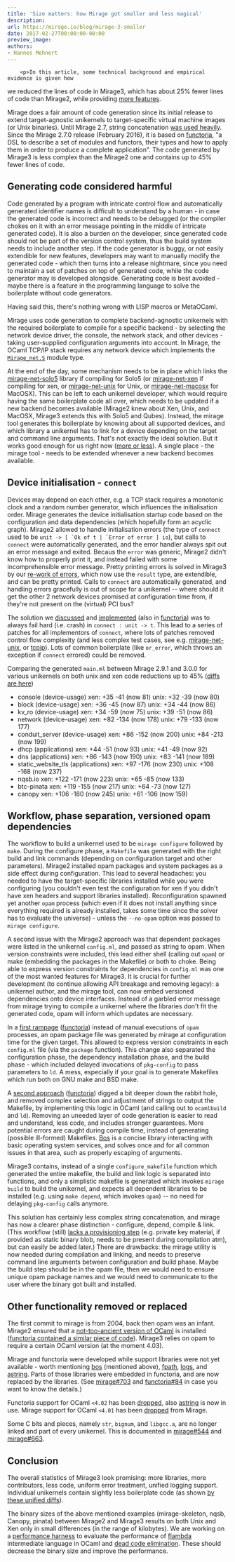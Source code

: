 ```yaml
---
title: 'Size matters: how Mirage got smaller and less magical'
description:
url: https://mirage.io/blog/mirage-3-smaller
date: 2017-02-27T00:00:00-00:00
preview_image:
authors:
- Hannes Mehnert
---
```



        <p>In this article, some technical background and empirical evidence is given how
we reduced the lines of code in Mirage3, which has about 25% fewer lines of
code than Mirage2, while providing <a href="https://mirage.io/blog/announcing-mirage-30-release">more features</a>.</p>
<p>Mirage does a fair amount of code generation since its initial release to extend
target-agnostic unikernels to target-specific virtual machine images (or Unix
binaries).
Until Mirage 2.7, string concatenation <a href="https://github.com/mirage/mirage/blob/v2.6.1/lib/mirage.ml">was used
heavily</a>.  Since the
Mirage 2.7.0 release (February 2016), it is based on
<a href="https://mirage.io/blog/introducing-functoria">functoria</a>, &quot;a DSL to describe a
set of modules and functors, their types and how to apply them in order to
produce a complete application&quot;.
The code generated by Mirage3 is less complex than the Mirage2 one and contains up to 45% fewer
lines of code.</p>
<h2>Generating code considered harmful</h2>
<p>Code generated by a program with intricate control flow and automatically
generated identifier names is difficult to understand by a human - in case the
generated code is incorrect and needs to be debugged (or the compiler chokes on
it with an error message pointing in the middle of intricate generated code).
It is also a burden on the developer, since generated code should not be part of
the version control system, thus the build system needs to include another step.
If the code generator is buggy, or not easily extendible for new features,
developers may want to manually modify the generated code - which then turns
into a release nightmare, since you need to maintain a set of patches on top of
generated code, while the code generator may is developed alongside.  Generating
code is best avoided - maybe there is a feature in the programming language to
solve the boilerplate without code generators.</p>
<p>Having said this, there's nothing wrong with LISP macros or MetaOCaml.</p>
<p>Mirage uses code generation to complete backend-agnostic unikernels with the
required boilerplate to compile for a specific backend - by selecting the
network device driver, the console, the network stack, and other devices -
taking user-supplied configuration arguments into account.  In Mirage, the OCaml
TCP/IP stack requires any network device which implements the
<a href="http://docs.mirage.io/mirage-net/Mirage_net/module-type-S/index.html"><code>Mirage_net.S</code></a>
module type.</p>
<p>At the end of the day, some mechanism needs to be in place which links the
<a href="https://github.com/mirage/mirage-net-solo5">mirage-net-solo5</a> library if
compiling for Solo5 (or
<a href="https://github.com/mirage/mirage-net-xen">mirage-net-xen</a> if compiling for xen,
or <a href="https://github.com/mirage-net-unix">mirage-net-unix</a> for Unix, or
<a href="https://github.com/mirage/mirage-net-macosx">mirage-net-macosx</a> for MacOSX).
This can be left to each unikernel developer, which would require having the
same boilerplate code all over, which needs to be updated if a new backend
becomes available (Mirage2 knew about Xen, Unix, and MacOSX, Mirage3 extends
this with Solo5 and Qubes).  Instead, the mirage tool generates this boilerplate
by knowing about all supported devices, and which library a unikernel has to
link for a device depending on the target and command line arguments.
That's not exactly the ideal solution.  But it works good enough for us right
now (<a href="https://github.com/mirage/mirage/pull/750">more or less</a>).  A single place - the mirage tool - needs to be extended whenever a new backend becomes
available.</p>
<h2>Device initialisation - <code>connect</code></h2>
<p>Devices may depend on each other, e.g. a TCP stack requires a monotonic clock and a
random number generator, which influences the initialisation order.  Mirage
generates the device initialisation startup code based on the configuration and
data dependencies (which hopefully form an acyclic graph).  Mirage2 allowed to
handle initialisation errors (the type of <code>connect</code> used to be <code>unit -&gt; [ `Ok of t | `Error of error ] io</code>), but calls to <code>connect</code> were automatically
generated, and the error handler always spit out an error message and exited.
Becaus the <code>error</code> was generic, Mirage2 didn't know how to properly print it,
and instead failed with some incomprehensible error message.  Pretty printing
errors is solved in Mirage3 by our <a href="https://github.com/mirage/mirage/pull/743">re-work of errors</a>, which now use the <code>result</code>
type, are extendible, and can be pretty printed.  Calls to <code>connect</code> are
automatically generated, and handling errors gracefully is out of scope for a
unikernel -- where should it get the other 2 network devices promised at
configuration time from, if they're not present on the (virtual) PCI bus?</p>
<p>The solution we <a href="https://lists.xenproject.org/archives/html/mirageos-devel/2016-09/msg00050.html">discussed</a>
and <a href="https://github.com/mirage/mirage/pull/602">implemented</a> (also in <a href="https://github.com/mirage/functoria/pull/71">functoria</a>) was to always fail hard (i.e. crash) in <code>connect : unit -&gt; t</code>.  This lead to a series of patches for all implementors of <code>connect</code>,
where lots of patches removed control flow complexity (and less complex test
cases, see e.g.
<a href="https://github.com/mirage/mirage-net-unix/pull/27/files">mirage-net-unix</a>, or
<a href="https://github.com/mirage/mirage-tcpip/pull/251/files">tcpip</a>).  Lots of common
boilerplate (like <code>or_error</code>, which throws an exception if <code>connect</code> errored)
could be removed.</p>
<p>Comparing the generated <code>main.ml</code> between Mirage 2.9.1 and 3.0.0 for various
unikernels on both unix and xen code reductions up to 45% (<a href="http://www.cl.cam.ac.uk/~hm519/mirage-2.9.1-3.0.0-diffs/">diffs are
here</a>)</p>
<ul>
<li>console (device-usage) xen: +35 -41 (now 81) unix: +32 -39 (now 80)
</li>
<li>block (device-usage) xen: +36 -45 (now 87) unix: +34 -44 (now 86)
</li>
<li>kv_ro (device-usage) xen: +34 -59 (now 75) unix: +39 -51 (now 86)
</li>
<li>network (device-usage) xen: +82 -134 (now 178) unix: +79 -133 (now 177)
</li>
<li>conduit_server (device-usage) xen: +86 -152 (now 200) unix: +84 -213 (now 199)
</li>
<li>dhcp (applications) xen: +44 -51 (now 93) unix: +41 -49 (now 92)
</li>
<li>dns (applications) xen: +86 -143 (now 190) unix: +83 -141 (now 189)
</li>
<li>static_website_tls (applications) xen: +97 -176 (now 230) unix: +108 -168 (now 237)
</li>
<li>nqsb.io xen: +122 -171 (now 223) unix: +65 -85 (now 133)
</li>
<li>btc-pinata xen: +119 -155 (now 217) unix: +64 -73 (now 127)
</li>
<li>canopy xen: +106 -180 (now 245) unix: +61 -106 (now 159)
</li>
</ul>
<h2>Workflow, phase separation, versioned opam dependencies</h2>
<p>The workflow to build a unikernel used to be <code>mirage configure</code> followed by
<code>make</code>.  During the configure phase, a <code>Makefile</code> was generated with the right
build and link commands (depending on configuration target and other
parameters).  Mirage2 installed opam packages and system packages as a side
effect during configuration.  This lead to several headaches: you needed to have the
target-specific libraries installed while you were configuring (you couldn't
even test the configuration for xen if you didn't have xen headers and support
libraries installed).  Reconfiguration spawned yet another <code>opam</code> process (which
even if it does not install anything since everything required is already
installed, takes some time since the solver has to evaluate the universe) -
unless the <code>--no-opam</code> option was passed to <code>mirage configure</code>.</p>
<p>A second issue with the Mirage2 approach was that dependent packages were listed
in the unikernel <code>config.ml</code>, and passed as string to opam.  When version
constraints were included, this lead either shell (calling out <code>opam</code>) or make
(embedding the packages in the Makefile) or both to choke.  Being able to
express version constraints for dependencies in <code>config.ml</code> was one of the most
wanted features for Mirage3.  It is crucial for further development (to continue
allowing API breakage and removing legacy): a unikernel author, and the mirage
tool, can now embed versioned dependencies onto device interfaces.  Instead of a
garbled error message from mirage trying to compile a unikernel where the
libraries don't fit the generated code, opam will inform which updates are
necessary.</p>
<p>In a <a href="https://github.com/mirage/mirage/pull/691">first rampage</a> (<a href="https://github.com/mirage/functoria/pull/82">functoria</a>) instead of
manual executions of <code>opam</code> processes, an opam package file was generated by
mirage at configuration time for the given target.  This allowed to express
version constraints in each <code>config.ml</code> file (via the <code>package</code> function).  This
change also separated the configuration phase, the dependency installation
phase, and the build phase - which included delayed invocations of <code>pkg-config</code>
to pass parameters to <code>ld</code>.  A mess, especially if your goal is to generate
Makefiles which run both on GNU make and BSD make.</p>
<p>A <a href="https://github.com/mirage/mirage/pull/703">second approach</a> (<a href="https://github.com/mirage/functoria/pull/84">functoria</a>) digged a bit
deeper down the rabbit hole, and removed complex selection and adjustment of
strings to output the Makefile, by implementing this logic in OCaml (and calling
out to <code>ocamlbuild</code> and <code>ld</code>).  Removing an uneeded layer of code generation is
easier to read and understand, less code, and includes stronger guarantees.
More potential errors are caught during compile time, instead of generating
(possible ill-formed) Makefiles.  <a href="http://erratique.ch/software/bos">Bos</a> is a
concise library interacting with basic operating system services, and solves
once and for all common issues in that area, such as properly escaping of
arguments.</p>
<p>Mirage3 contains, instead of a single <code>configure_makefile</code> function which
generated the entire makefile, the build and link logic is separated into
functions, and only a simplistic makefile is generated which invokes <code>mirage build</code> to build the unikernel, and expects all dependent libraries to be
installed (e.g. using <code>make depend</code>, which invokes <code>opam</code>) -- no need for
delaying <code>pkg-config</code> calls anymore.</p>
<p>This solution has certainly less complex string concatenation, and mirage has
now a clearer phase distinction - configure, depend, compile &amp; link.  (This
workflow (still) <a href="https://github.com/mirage/mirage/issues/694">lacks a provisioning
step</a> (e.g. private key material,
if provided as static binary blob, needs to be present during compilation atm),
but can easily be added later.)  There are drawbacks: the mirage utility is now
needed during compilation and linking, and needs to preserve command line
arguments between configuration and build phase.  Maybe the build step should be
in the opam file, then we would need to ensure unique opam package names and we
would need to communicate to the user where the binary got built and installed.</p>
<h2>Other functionality removed or replaced</h2>
<p>The first commit to mirage is from 2004, back then opam was an infant.  Mirage2
ensured that a <a href="https://github.com/mirage/mirage/blob/v2.9.1/lib/mirage.ml#L1462-L1487">not-too-ancient version of
OCaml</a>
is installed (<a href="https://github.com/mirage/functoria/blob/1.1.1/lib/functoria_misc.ml#L298-L309">functoria contained a similar piece of
code</a>).
Mirage3 relies on opam to require a certain OCaml version (at the moment 4.03).</p>
<p>Mirage and functoria were developed while support libraries were not yet
available - worth mentioning <a href="http://erratique.ch/software/bos">bos</a> (mentioned
above), <a href="http://erratique.ch/software/fpath">fpath</a>,
<a href="http://erratique.ch/software/logs">logs</a>, and
<a href="http://erratique.ch/software/astring">astring</a>.  Parts of those libraries were
embedded in functoria, and are now replaced by the libraries. (See
<a href="https://github.com/mirage/mirage/pull/703">mirage#703</a> and
<a href="https://github.com/mirage/functoria/pull/84">functoria#84</a> in case you want to
know the details.)</p>
<p>Functoria support for OCaml <code>&lt;4.02</code> has been
<a href="https://github.com/mirage/functoria/pull/75">dropped</a>, also
<a href="https://github.com/mirage/functoria/pull/77">astring</a> is now in use.
Mirage support for OCaml <code>&lt;4.01</code> has been
<a href="https://github.com/mirage/mirage/blob/v2.9.1/lib/mirage.ml#L1318-L1355">dropped</a>
from Mirage.</p>
<p>Some C bits and pieces, namely <code>str</code>, <code>bignum</code>, and <code>libgcc.a</code>, are no longer linked and part
of every unikernel.  This is documented in
<a href="https://github.com/mirage/mirage/pull/544">mirage#544</a> and
<a href="https://github.com/mirage/mirage/issues/663">mirage#663</a>.</p>
<h2>Conclusion</h2>
<p>The overall statistics of Mirage3 look promising: more libraries, more
contributors, less code, uniform error treatment, unified logging support.  Individual unikernels
contain slightly less boilerplate code (as shown
<a href="http://www.cl.cam.ac.uk/~hm519/mirage-2.9.1-3.0.0-diffs/">by these unified diffs</a>).</p>
<p>The binary sizes of the above mentioned examples (mirage-skeleton, nqsb, Canopy,
pinata) between Mirage2 and Mirage3 results on both Unix and Xen only in small
differences (in the range of kilobytes).  We are working on a <a href="https://github.com/mirage/mirage/issues/685">performance harness</a>
to evaluate the performance of
<a href="https://blogs.janestreet.com/flambda/">flambda</a> intermediate language in OCaml
and <a href="https://github.com/ocaml/ocaml/pull/608">dead code elimination</a>.  These should
decrease the binary size and improve the performance.</p>

      
